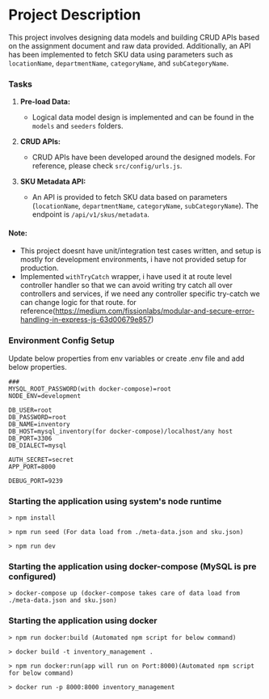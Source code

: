 # Project Description

This project involves designing data models and building CRUD APIs based on the assignment document and raw data provided. Additionally, an API has been implemented to fetch SKU data using parameters such as `locationName`, `departmentName`, `categoryName`, and `subCategoryName`.

### Tasks

1. **Pre-load Data:**
   - Logical data model design is implemented and can be found in the `models` and `seeders` folders.

2. **CRUD APIs:**
   - CRUD APIs have been developed around the designed models. For reference, please check `src/config/urls.js`.

3. **SKU Metadata API:**
   - An API is provided to fetch SKU data based on parameters (`locationName`, `departmentName`, `categoryName`, `subCategoryName`). The endpoint is `/api/v1/skus/metadata`.

#### Note:
- This project doesnt have unit/integration test cases written, and setup is mostly for development environments, i have not provided setup for production.
- Implemented `withTryCatch` wrapper, i have used it at route level controller handler so that we can avoid writing try catch all over controllers and services, if we need any controller specific try-catch we can change logic for that route. for reference(https://medium.com/fissionlabs/modular-and-secure-error-handling-in-express-js-63d00679e857)

### Environment Config Setup

Update below properties from env variables or create .env file and add below properties.
```
### 
MYSQL_ROOT_PASSWORD(with docker-compose)=root
NODE_ENV=development

DB_USER=root
DB_PASSWORD=root
DB_NAME=inventory
DB_HOST=mysql_inventory(for docker-compose)/localhost/any host
DB_PORT=3306
DB_DIALECT=mysql

AUTH_SECRET=secret
APP_PORT=8000

DEBUG_PORT=9239
```

### Starting the application using system's node runtime

```
> npm install
```

```
> npm run seed (For data load from ./meta-data.json and sku.json)
```

```
> npm run dev
```

### Starting the application using docker-compose (MySQL is pre configured)
```
> docker-compose up (docker-compose takes care of data load from ./meta-data.json and sku.json)
```

### Starting the application using docker
```
> npm run docker:build (Automated npm script for below command)
```
```
> docker build -t inventory_management .
```


```
> npm run docker:run(app will run on Port:8000)(Automated npm script for below command)
```
```
> docker run -p 8000:8000 inventory_management
```
